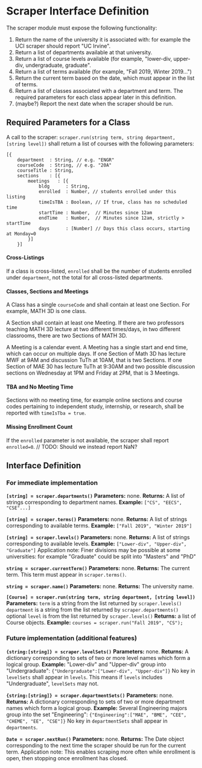 # Scraper Interface Definition
The scraper module must expose the following functionality:
1. Return the name of the university it is associated with: for example the UCI scraper should report "UC Irvine".
2. Return a list of departments available at that university.
3. Return a list of course levels available (for example, "lower-div, upper-div, undergraduate, graduate".
4. Return a list of terms available (for example, "Fall 2019, Winter 2019...")
5. Return the current term based on the date, which must appear in the list of terms.
6. Return a list of classes associated with a department and term. The required parameters for each class appear later in this definition.
7. (maybe?) Report the next date when the scraper should be run.


## Required Parameters for a Class
A call to the scraper: `scraper.run(string term, string department, [string level])`
shall return a list of courses with the following parameters:
```
[{
	department  : String, // e.g. "ENGR"
	courseCode  : String, // e.g. "20A"
	courseTitle : String,
	sections    : [{
		meetings   : [{
			bldg      : String,
			enrolled  : Number, // students enrolled under this listing
			timeIsTBA : Boolean, // If true, class has no scheduled time
		    startTime : Number,  // Minutes since 12am
    		endTime   : Number,  // Minutes since 12am, strictly > startTime
    		days      : [Number] // Days this class occurs, starting at Monday=0
		}]
    }]
 ```

#### Cross-Listings
If a class is cross-listed, `enrolled` shall be the number of students enrolled under `department`, not the total for all cross-listed departments.

#### Classes, Sections and Meetings
A Class has a single `courseCode` and shall contain at least one Section. For example, MATH 3D is one class.

A Section shall contain at least one Meeting. If there are two professors teaching MATH 3D lecture at two different times/days, in two different classrooms, there are two Sections of MATH 3D.

A Meeting is a calendar event. A Meeting has a single start and end time, which can occur on multiple days.
If one Section of Math 3D has lecture MWF at 9AM and discussion TuTh at 10AM, that is two Sections.
If one Section of MAE 30 has lecture TuTh at 9:30AM and two possible discussion sections on Wednesday at 1PM and Friday at 2PM, that is 3 Meetings.

#### TBA and No Meeting Time
Sections with no meeting time, for example online sections and course codes pertaining to independent study, internship, or research, shall be reported with `timeIsTba = true`.

#### Missing Enrollment Count
If the `enrolled` parameter is not available, the scraper shall report `enrolled=0`.
// TODO: Should we instead report NaN?


## Interface Definition
### For immediate implementation
**`[string] = scraper.departments()`**
**Parameters:** none.
**Returns:** A list of strings corresponding to department names.
**Example:** `["CS", "EECS", "CSE"...]`

**`[string] = scraper.terms()`**
**Parameters:** none.
**Returns:** A list of strings corresponding to available terms.
**Example:** `["Fall 2019", "Winter 2019"]`

**`[string] = scraper.levels()`**
**Parameters:** none.
**Returns:** A list of strings corresponding to available levels.
**Example:** `["Lower-div", "Upper-div", "Graduate"]`
Application note: Finer divisions may be possible at some universities: for example "Graduate" could be split into "Masters" and "PhD"

**`string = scraper.currentTerm()`**
**Parameters:** none.
**Returns:** The current term. This term must appear in `scraper.terms()`.

**`string = scraper.name()`**
**Parameters:** none.
**Returns:** The university name.

**`[Course] = scraper.run(string term, string department, [string level])`**
**Parameters:** `term` is a string from the list returned by `scraper.levels()`
`department` is a string from the list returned by `scraper.departments()`
optional `level` is from the list returned by `scraper.levels()`
**Returns:** a list of Course objects.
**Example:** `courses = scraper.run("Fall 2019", "CS");`


### Future implementation (additional features)
**`{string:[string]} = scraper.levelSets()`**
**Parameters:** none.
**Returns:** A dictionary corresponding to sets of two or more level names which form a logical group.
**Example:** "Lower-div" and "Upper-div" group into "Undergraduate":
`{"Undergraduate":["Lower-div", "Upper-div"]}`
No key in `levelSets` shall appear in `levels`. This means if `levels` includes "Undergraduate", `levelSets` may not.

**`{string:[string]} = scraper.departmentSets()`**
**Parameters:** none.
**Returns:** A dictionary corresponding to sets of two or more department names which form a logical group.
**Example:** Several Engineering majors group into the set "Engineering":
`{"Engineering":["MAE", "BME", "CEE", "CHEME", "EE", "CSE"]}`
No key in `departmentSets` shall appear in `departments`.

**`Date = scraper.nextRun()`**
**Parameters:** none.
**Returns:** The Date object corresponding to the next time the scraper should be run for the current term.
Application note: This enables scraping more often while enrollment is open, then stopping once enrollment has closed.